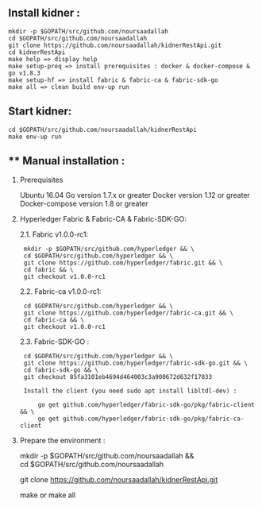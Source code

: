 ## Install kidner :

    mkdir -p $GOPATH/src/github.com/noursaadallah
    cd $GOPATH/src/github.com/noursaadallah
    git clone https://github.com/noursaadallah/kidnerRestApi.git
    cd kidnerRestApi
    make help => display help
    make setup-preq => install prerequisites : docker & docker-compose & go v1.8.3
    make setup-hf => install fabric & fabric-ca & fabric-sdk-go
    make all => clean build env-up run

## Start kidner:

    cd $GOPATH/src/github.com/noursaadallah/kidnerRestApi
    make env-up run


## ** Manual installation :

1. Prerequisites

    Ubuntu 16.04
    Go version 1.7.x or greater
    Docker version 1.12 or greater
    Docker-compose version 1.8 or greater

2. Hyperledger Fabric & Fabric-CA & Fabric-SDK-GO:

    2.1. Fabric v1.0.0-rc1:

        mkdir -p $GOPATH/src/github.com/hyperledger && \
        cd $GOPATH/src/github.com/hyperledger && \
        git clone https://github.com/hyperledger/fabric.git && \
        cd fabric && \
        git checkout v1.0.0-rc1

    2.2. Fabric-ca v1.0.0-rc1:

        cd $GOPATH/src/github.com/hyperledger && \
        git clone https://github.com/hyperledger/fabric-ca.git && \
        cd fabric-ca && \
        git checkout v1.0.0-rc1

    2.3. Fabric-SDK-GO :

        cd $GOPATH/src/github.com/hyperledger && \
        git clone https://github.com/hyperledger/fabric-sdk-go.git && \
        cd fabric-sdk-go && \
        git checkout 85fa3101eb4694d464003c3a900672d632f17833

        Install the client (you need sudo apt install libltdl-dev) :

            go get github.com/hyperledger/fabric-sdk-go/pkg/fabric-client && \
            go get github.com/hyperledger/fabric-sdk-go/pkg/fabric-ca-client

3. Prepare the environment :

    mkdir -p $GOPATH/src/github.com/noursaadallah && \
    cd $GOPATH/src/github.com/noursaadallah

    git clone https://github.com/noursaadallah/kidnerRestApi.git

    make or make all 